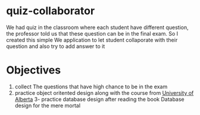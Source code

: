 # quiz-collaborator
We had quiz in the classroom where each student have different question, the professor told us that these question can be in the final exam. So I created this simple We application to let student collaporate with their question and also try to add answer to it
# Objectives
 1. collect The questions that have high chance to be in the exam
 2. practice object oritented design along with the course from [University of Alberta](https://www.coursera.org/learn/object-oriented-design/home/welcome)
 3- practice database design after reading the book Database design for the mere mortal
